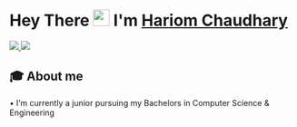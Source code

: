 #  Hey There <img src="https://github.com/TheDudeThatCode/TheDudeThatCode/blob/master/Assets/Hi.gif" width="29px"> I'm [Hariom Chaudhary](https://www.linkedin.com/in/hariom-chaudhary)

<a href="https://www.linkedin.com/in/hariom-chaudhary-69a89019b/">
  <img src="https://img.shields.io/badge/LinkedIn-0077B5?style=for-the-badge&logo=linkedin&logoColor=white" /> 
 </a> 
 
<a href="https://twitter.com/HariomC11266510">
  <img src="https://img.shields.io/badge/Twitter-1DA1F2?style=for-the-badge&logo=twitter&logoColor=white"   />
</a>

## 🎓 About me
• I’m currently a junior pursuing my Bachelors in Computer Science & Engineering 
